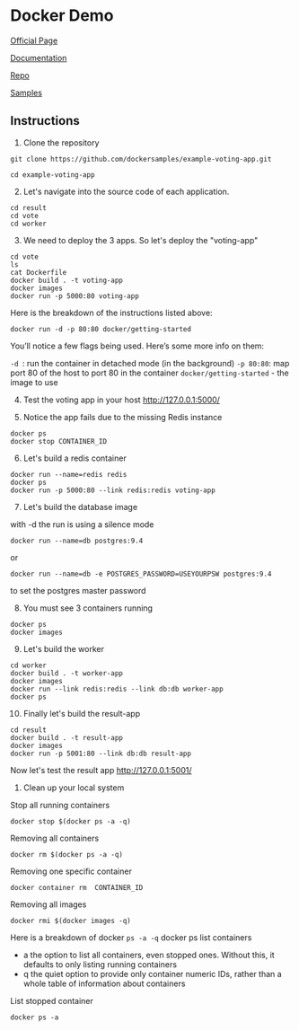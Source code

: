 # Docker Demo

[Official Page](https://www.docker.com/)

[Documentation](https://docs.docker.com/get-started/)

[Repo](https://github.com/docker)

[Samples](https://github.com/dockersamples/example-voting-app)


## Instructions

1. Clone the repository

```
git clone https://github.com/dockersamples/example-voting-app.git

cd example-voting-app
```

2. Let's navigate into the source code of each application.

```
cd result
cd vote
cd worker
```

3. We need to deploy the 3 apps. So let's deploy the "voting-app"

```
cd vote
ls
cat Dockerfile
docker build . -t voting-app
docker images
docker run -p 5000:80 voting-app
```

Here is the breakdown of the instructions listed above:

```
docker run -d -p 80:80 docker/getting-started
```

You’ll notice a few flags being used. Here’s some more info on them:

```-d ```: run the container in detached mode (in the background)
```-p 80:80```: map port 80 of the host to port 80 in the container
```docker/getting-started``` - the image to use

4. Test the voting app in your host
http://127.0.0.1:5000/

5. Notice the app fails due to the missing Redis instance

```
docker ps
docker stop CONTAINER_ID
```

6. Let's build a redis container

```
docker run --name=redis redis
docker ps
docker run -p 5000:80 --link redis:redis voting-app
```

7. Let's build the database image

with -d the run is using a silence mode

```
docker run --name=db postgres:9.4
```

or

```
docker run --name=db -e POSTGRES_PASSWORD=USEYOURPSW postgres:9.4
```

to set the postgres master password

8. You must see 3 containers running
   
```
docker ps
docker images
```

9.  Let's build the worker

```
cd worker
docker build . -t worker-app
docker images
docker run --link redis:redis --link db:db worker-app
docker ps
```

10. Finally let's build the result-app

```
cd result
docker build . -t result-app
docker images
docker run -p 5001:80 --link db:db result-app
```

Now let's test the result app
http://127.0.0.1:5001/


1.  Clean up your local system
    
Stop all running containers

```
docker stop $(docker ps -a -q)
```

Removing all containers

```
docker rm $(docker ps -a -q)
```

Removing one specific container

```
docker container rm  CONTAINER_ID
```

Removing all images

```
docker rmi $(docker images -q)
```

Here is a breakdown of docker ```ps -a -q```
docker ps list containers
- a the option to list all containers, even stopped ones. Without this, it defaults to only listing running containers
- q the quiet option to provide only container numeric IDs, rather than a whole table of information about containers

List stopped container

```
docker ps -a
```
